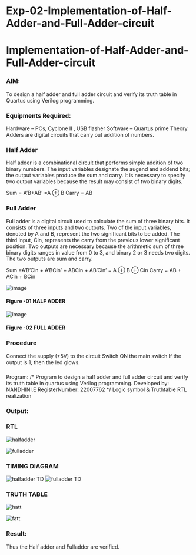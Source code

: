 # Exp-02-Implementation-of-Half-Adder-and-Full-Adder-circuit

# Implementation-of-Half-Adder-and-Full-Adder-circuit
### AIM:
To design a half adder and full adder circuit and verify its truth table in Quartus using Verilog programming.

### Equipments Required:
Hardware – PCs, Cyclone II , USB flasher
Software – Quartus prime
Theory
Adders are digital circuits that carry out addition of numbers.

### Half Adder
Half adder is a combinational circuit that performs simple addition of two binary numbers. The input variables designate the augend and addend bits; the output variables produce the sum and carry. It is necessary to specify two output variables because the result may consist of two binary digits.

Sum = A’B+AB’ =A ⊕ B Carry = AB

### Full Adder
Full adder is a digital circuit used to calculate the sum of three binary bits. It consists of three inputs and two outputs. Two of the input variables, denoted by A and B, represent the two significant bits to be added. The third input, Cin, represents the carry from the previous lower significant position. Two outputs are necessary because the arithmetic sum of three binary digits ranges in value from 0 to 3, and binary 2 or 3 needs two digits. The two outputs are sum and carry.

Sum =A’B’Cin + A’BCin’ + ABCin + AB’Cin’ = A ⊕ B ⊕ Cin Carry = AB + ACin + BCin

 ![image](https://user-images.githubusercontent.com/36288975/163552156-a13e5a56-c638-4110-97d9-8896907c8d25.png)

#### Figure -01 HALF ADDER 


![image](https://user-images.githubusercontent.com/36288975/163552057-b3547877-6d07-45b4-b7e0-bcfebfad9e1d.png)

#### Figure -02 FULL ADDER 

### Procedure

Connect the supply (+5V) to the circuit
Switch ON the main switch
If the output is 1, then the led glows.
### 
Program:
/*
Program to design a half adder and full adder circuit and verify its truth table in quartus using Verilog programming.
Developed by: NANDHINI.E
RegisterNumber: 22007762 
*/
Logic symbol & Truthtable
RTL realization

### Output:
### RTL
![halfadder](https://user-images.githubusercontent.com/121998147/214272243-e0083493-3d99-42b9-a2bb-2e01f246c825.png)

![fulladder](https://user-images.githubusercontent.com/121998147/214272845-26ae48a3-b36f-437e-8b9d-bf77ea1f729c.png)

### TIMING DIAGRAM
![halfadder TD](https://user-images.githubusercontent.com/121998147/214273002-16960425-c62c-4c0c-b144-bdf4df917b43.png)
![fulladder TD](https://user-images.githubusercontent.com/121998147/214273034-e8366d83-03ad-4477-86c4-ff4fed419090.png)


### TRUTH TABLE 
![hatt](https://user-images.githubusercontent.com/121998147/215261277-70527a41-5408-468e-b5a4-f8cf9b099f9f.png)



![fatt](https://user-images.githubusercontent.com/121998147/215261287-c532cec9-f5b7-4303-a01b-fbfe6e762063.png)


### Result:
Thus the Half adder and Fulladder are verified.
